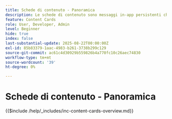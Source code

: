 ```yaml
---
title: Schede di contenuto - Panoramica
description: Le schede di contenuto sono messaggi in-app persistenti che risiedono in una casella in entrata dedicata o vengono inseriti in un feed all’interno dell’app. A differenza delle notifiche push, non interrompono l’utente e possono essere visualizzate comodamente.
feature: Content Cards
role: User, Developer, Admin
level: Beginner
hide: true
index: false
last-substantial-update: 2025-08-22T00:00:00Z
exl-id: 85b83379-1aac-4983-b261-3738b299c129
source-git-commit: ac61c4d30929b559826b4a770fc10c26aec74830
workflow-type: tm+mt
source-wordcount: '39'
ht-degree: 0%

---
```


# Schede di contenuto - Panoramica

{{$include /help/_includes/inc-content-cards-overview.md}}
